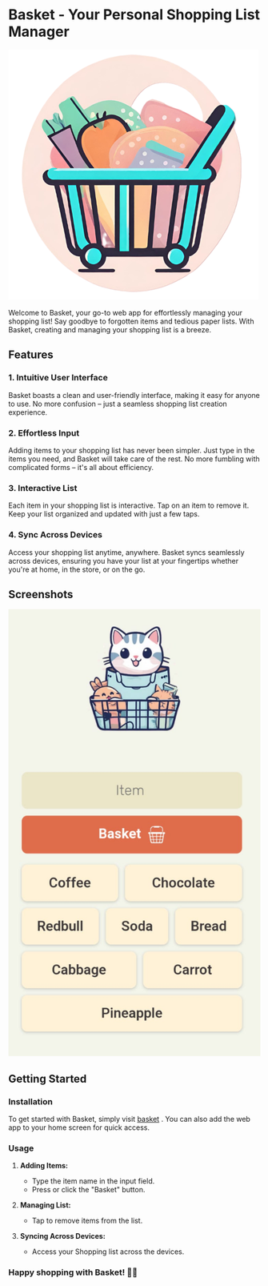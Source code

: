 # Basket - Your Personal Shopping List Manager

![Icon](Cart.png)

Welcome to Basket, your go-to web app for effortlessly managing your shopping list! Say goodbye to forgotten items and tedious paper lists. With Basket, creating and managing your shopping list is a breeze.

## Features

### 1. **Intuitive User Interface**
Basket boasts a clean and user-friendly interface, making it easy for anyone to use. No more confusion – just a seamless shopping list creation experience.

### 2. **Effortless Input**
Adding items to your shopping list has never been simpler. Just type in the items you need, and Basket will take care of the rest. No more fumbling with complicated forms – it's all about efficiency.

### 3. **Interactive List**
Each item in your shopping list is interactive. Tap on an item to remove it. Keep your list organized and updated with just a few taps.

### 4. **Sync Across Devices**
Access your shopping list anytime, anywhere. Basket syncs seamlessly across devices, ensuring you have your list at your fingertips whether you're at home, in the store, or on the go.

## Screenshots

![Screenshot](Screenshot.jpg)

## Getting Started

### Installation

To get started with Basket, simply visit [basket]([https://www.basket-app.com](https://playful-rabanadas-70db97.netlify.app/)) . You can also add the web app to your home screen for quick access.

### Usage

1. **Adding Items:**
   - Type the item name in the input field.
   - Press or click the "Basket" button.

2. **Managing List:**
   - Tap to remove items from the list.

3. **Syncing Across Devices:**
   - Access your Shopping list across the devices.

### Happy shopping with Basket! 🛒🎉
